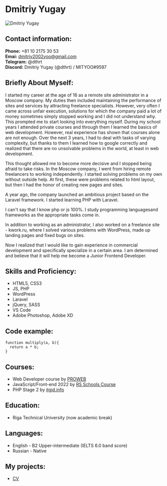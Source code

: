 # Dmitriy Yugay

![Dmitriy Yugay](https://dthrt.github.io/rsschool-cv/img/photo.png "Photo")

## Contact information:
**Phone:** +81 10 2175 30 53  
**Emai:** dmitriy2002yoo@gmail.com  
**Telegram:** @dthrt  
**Discord:** Dmitriy Yugay (@dthrt) / MITYOO#9597  

## Briefly About Myself:
I started my career at the age of 16 as a remote site administrator in a Moscow company. My duties then included maintaining the performance of sites and services by attracting freelance specialists. However, very often I came across unfair execution, solutions for which the company paid a lot of money sometimes simply stopped working and I did not understand why. This prompted me to start looking into everything myself. During my school years I attended private courses and through them I learned the basics of web development. However, real experience has shown that courses alone are not enough. Over the next 3 years, I had to deal with tasks of varying complexity, but thanks to them I learned how to google correctly and realized that there are no unsolvable problems in the world, at least in web development.

This thought allowed me to become more decisive and I stopped being afraid to take risks. In the Moscow company, I went from hiring remote freelancers to working independently. I started solving problems on my own without outside help. At first, these were problems related to html layout, but then I had the honor of creating new pages and sites.

A year ago, the company launched an ambitious project based on the Laravel framework. I started learning PHP with Laravel.

I can't say that I know php or js 100%. I study programming languages ​​and frameworks as the appropriate tasks come in.

In addition to working as an administrator, I also worked on a freelance site - kwork.ru, where I solved various problems with WordPress, made up landing pages and fixed bugs on sites.

Now I realized that I would like to gain experience in commercial development and specifically specialize in a certain area. I am determined and believe that it will help me become a Junior Frontend Developer.

## Skills and Proficiency:
* HTML5, CSS3
* JS, PHP
* WordPress
* Laravel
* jQuery, SASS
* VS Code
* Adobe Photoshop, Adobe XD

## Code example:

```
function multiply(a, b){
  return a * b;
}
```

## Courses:
* Web Developer course by [PROWEB](https://proweb.uz/ "PROWEB")
* JavaScript/Front-end 2022 by [RS Schools Course](https://rs.school/ "RS Schools")
* PHP Stage 2 by [itgid.info](https://itgid.info/ru/course/php "PHP Stage 2")

## Education:
* Riga Technical University (now academic break)

## Languages:
* English - B2 Upper-intermediate (IELTS 6.0 band score)
* Russian - Native

## My projects:
* [CV](https://github.com/DTHRT/rsschool-cv/blob/gh-pages/cv.md)